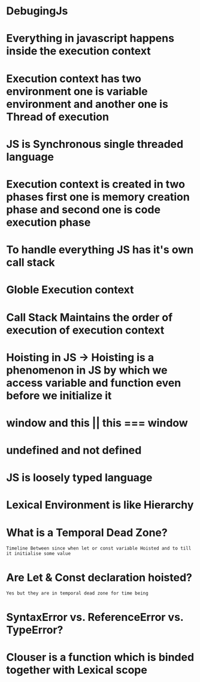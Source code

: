# DebugingJs
# Everything in javascript happens inside the execution context
# Execution context has two environment one is variable environment and another one is Thread of execution
# JS is Synchronous single threaded language
# Execution context is created in two phases first one is memory creation phase  and second one is code execution phase

# To handle everything JS has it's own call stack

# Globle Execution context

# Call Stack Maintains the order of execution of execution context

# Hoisting in JS -> Hoisting is a phenomenon in JS by which we access variable and function even before we initialize it

# window and this  || this === window 
# undefined and not defined

# JS is loosely typed language

# Lexical Environment is like Hierarchy

# What is a Temporal Dead Zone?
    Timeline Between since when let or const variable Hoisted and to till it initialise some value

# Are Let & Const declaration hoisted?
    Yes but they are in temporal dead zone for time being
# SyntaxError vs. ReferenceError vs. TypeError?

# Clouser is a function which is binded together with Lexical scope